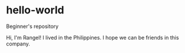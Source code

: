 # hello-world
Beginner's repository

Hi, I'm Rangel! I lived in the Philippines.
I hope we can be friends in this company. 
